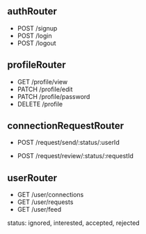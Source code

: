## authRouter
- POST /signup
- POST /login
- POST /logout

## profileRouter
- GET /profile/view
- PATCH /profile/edit
- PATCH /profile/password
- DELETE /profile

## connectionRequestRouter
- POST /request/send/:status/:userId

- POST /request/review/:status/:requestId


## userRouter
- GET /user/connections
- GET /user/requests
- GET /user/feed



status: ignored, interested, accepted, rejected
